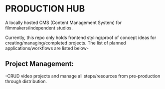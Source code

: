 # PRODUCTION HUB

A locally hosted CMS (Content Management System) for filmmakers/independent studios.

Currently, this repo only holds frontend styling/proof of concept ideas for creating/managing/completed projects. The list of planned applications/workflows are listed below-

## Project Management:
-CRUD video projects and manage all steps/resources from pre-production through distribution.


